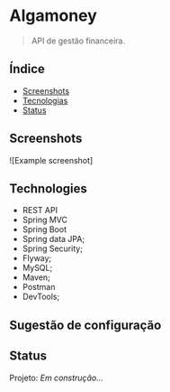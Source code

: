 # Algamoney
> API de gestão financeira.

## Índice
* [Screenshots](#screenshots)
* [Tecnologias](#tecnologias)
* [Status](#status)

## Screenshots
![Example screenshot]

## Technologies
* REST API
* Spring MVC
* Spring Boot  
* Spring data JPA;
* Spring Security;
* Flyway;
* MySQL;
* Maven;
* Postman
* DevTools;

## Sugestão de configuração
 
 
## Status

Projeto: _Em construção..._